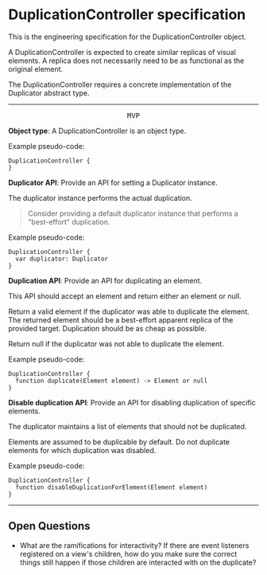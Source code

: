 # DuplicationController specification

This is the engineering specification for the DuplicationController object.

A DuplicationController is expected to create similar replicas of visual elements. A replica does not necessarily need to be as functional as the original element.

The DuplicationController requires a concrete implementation of the Duplicator abstract type.

---

<p style="text-align:center"><tt>MVP</tt></p>

**Object type**: A DuplicationController is an object type.

Example pseudo-code:

    DuplicationController {
    }

**Duplicator API**: Provide an API for setting a Duplicator instance.

The duplicator instance performs the actual duplication.

> Consider providing a default duplicator instance that performs a "best-effort" duplication.

Example pseudo-code:

    DuplicationController {
      var duplicator: Duplicator
    }

**Duplication API**: Provide an API for duplicating an element.

This API should accept an element and return either an element or null.

Return a valid element if the duplicator was able to duplicate the element. The returned element should be a best-effort apparent replica of the provided target. Duplication should be as cheap as possible.

Return null if the duplicator was not able to duplicate the element.

Example pseudo-code:

    DuplicationController {
      function duplicate(Element element) -> Element or null
    }

**Disable duplication API**: Provide an API for disabling duplication of specific elements.

The duplicator maintains a list of elements that should not be duplicated.

Elements are assumed to be duplicable by default. Do not duplicate elements for which duplication was disabled.

Example pseudo-code:

    DuplicationController {
      function disableDuplicationForElement(Element element)
    }

---

## Open Questions ##

- What are the ramifications for interactivity?  If there are event listeners registered on a view's children, how do you make sure the correct things still happen if those children are interacted with on the duplicate?
